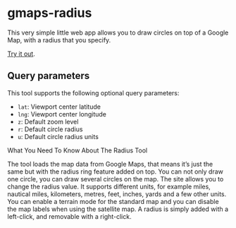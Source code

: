 gmaps-radius
============

This very simple little web app allows you to draw circles on top of a Google Map, with a radius that you specify.

[Try it out](//obeattie.github.io/gmaps-radius/?lat=43.739698&lng=-79.310305&z=11&u=km&r=1).


Query parameters
----------------

This tool supports the following optional query parameters:

* `lat`: Viewport center latitude
* `lng`: Viewport center longitude
* `z`: Default zoom level
* `r`: Default circle radius
* `u`: Default circle radius units

What You Need To Know About The Radius Tool

The tool loads the map data from Google Maps, that means it’s just the same but with the radius ring feature added on top.
You can not only draw one circle, you can draw several circles on the map.
The site allows you to change the radius value.
It supports different units, for example miles, nautical miles, kilometers, metres, feet, inches, yards and a few other units.
You can enable a terrain mode for the standard map and you can disable the map labels when using the satellite map.
A radius is simply added with a left-click, and removable with a right-click.
